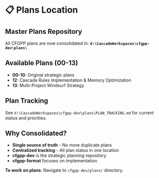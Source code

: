 # 📋 Plans Location

## Master Plans Repository
All CFGPP plans are now consolidated in:
**`d:\CascadeWorkspaces\cfgpp-dev\plans\`**

## Available Plans (00-13)
- **00-10**: Original strategic plans
- **12**: Cascade Rules Implementation & Memory Optimization  
- **13**: Multi-Project Windsurf Strategy

## Plan Tracking
See `d:\CascadeWorkspaces\cfgpp-dev\plans\PLAN_TRACKING.md` for current status and priorities.

## Why Consolidated?
- **Single source of truth** - No more duplicate plans
- **Centralized tracking** - All plan status in one location
- **cfgpp-dev** is the strategic planning repository
- **cfgpp-format** focuses on implementation

**To work on plans**: Navigate to `cfgpp-dev/plans/` directory.